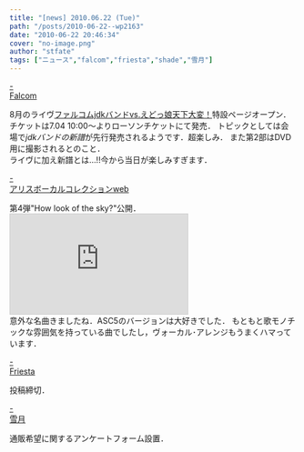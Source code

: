 ```yaml
---
title: "[news] 2010.06.22 (Tue)"
path: "/posts/2010-06-22--wp2163"
date: "2010-06-22 20:46:34"
cover: "no-image.png"
author: "stfate"
tags: ["ニュース","falcom","friesta","shade","雪月"]
---
```


<style type="text/css">
<!--
p {white-space: pre-wrap};
-->
</style>

<a  href="http://www.falcom.com/jdk/index.html" target="_blank">- Falcom</a>
<div >8月のライヴ<a href="http://www.falcom.com/jdk/index.html">ファルコムjdkバンドvs.えどっ娘天下大変！</a>特設ページオープン．
チケットは7.04 10:00～よりローソンチケットにて発売．
トピックとしては会場で<em>jdkバンドの新譜</em>が先行発売されるようです．超楽しみ．
また第2部はDVD用に撮影されるとのこと．
<div >ライヴに加え新譜とは…!!今から当日が楽しみすぎます．</div></div>

<a  href="http://www2.alicesoft.com/alivo/index.html" target="_blank">- アリスボーカルコレクションweb</a>
<div >第4弾"How look of the sky?"公開．
<iframe width="312" height="176" src="http://ext.nicovideo.jp/thumb/1277087046" scrolling="no" style="border:solid 1px #CCC;" frameborder="0"><a href="http://www.nicovideo.jp/watch/1277087046">【ニコニコ動画】【アリボー】How look of the sky?／HUSHABY BABY</a></iframe>
<div >意外な名曲きましたね．ASC5のバージョンは大好きでした．
もともと歌モノチックな雰囲気を持っている曲でしたし，ヴォーカル･アレンジもうまくハマっています．</div></div>

<a  href="http://friesta.crowsclaw.info/" target="_blank">- Friesta</a>
<div >投稿締切．</div>

<a  href="http://aonokioku.sakura.ne.jp/setsugetsu/" target="_blank">- 雪月</a>
<div >通販希望に関するアンケートフォーム設置．</div>